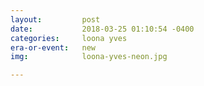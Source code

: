 ```yaml
---
layout:         post
date:           2018-03-25 01:10:54 -0400
categories:     loona yves
era-or-event:   new
img:            loona-yves-neon.jpg

---
```

